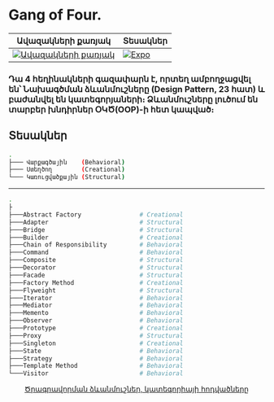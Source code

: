 # Gang of Four. 

| Ավազակների քառյակ | Տեսակներ | 
| ---  | --- |
| [![Ավազակների քառյակ](https://d1jnx9ba8s6j9r.cloudfront.net/blog/wp-content/uploads/2019/10/Design-patterns-in-javascript.png)]() | [![Expo](https://cdn.lynda.com/course/758642/758642-637330039624911508-16x9.jpg)](https://github.com/Rebiss/Data-Structures.git)

### Դա 4 հեղինակների գազափարն է, որտեղ ամբողջացվել են՝ Նախագծման ձևանմուշները (Design Pattern, 23 հատ) և բաժանվել են կատեգորյաների։ Ձևանմուշները լուծում են տարբեր խնդիրներ ՕԿԾ(OOP)-ի հետ կապված։

## Տեսակներ
```sh
.
├─── Վարքագծային    (Behavioral)
├─── Ստեղծող	    (Creational)
└─── Կառուցվածքային	(Structural)
```

<hr />

```sh
.
├
├───Abstract Factory			    # Creational
├───Adapter				            # Structural
├───Bridge				            # Structural
├───Builder				            # Creational
├───Chain of Responsibility		    # Behavioral
├───Command				            # Behavioral
├───Composite				        # Structural
├───Decorator				        # Structural
├───Facade				            # Structural
├───Factory Method			        # Creational
├───Flyweight				        # Structural
├───Iterator				        # Behavioral
├───Mediator				        # Behavioral
├───Memento				            # Behavioral
├───Observer				        # Behavioral
├───Prototype				        # Creational
├───Proxy				            # Structural
├───Singleton				        # Creational
├───State				            # Behavioral
├───Strategy				        # Behavioral
├───Template Method			        # Behavioral
└───Visitor				            # Behavioral
```
<div  align="center">
    <a href="https://hy.wikipedia.org/wiki/%D4%BF%D5%A1%D5%BF%D5%A5%D5%A3%D5%B8%D6%80%D5%AB%D5%A1:%D4%BE%D6%80%D5%A1%D5%A3%D6%80%D5%A1%D5%BE%D5%B8%D6%80%D5%B4%D5%A1%D5%B6_%D5%B1%D6%87%D5%A1%D5%B6%D5%B4%D5%B8%D6%82%D5%B7%D5%B6%D5%A5%D6%80">Ծրագրավորման ձևանմուշներ, կատեգորիայի հոդվածները </a>
<div>